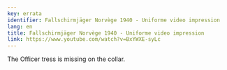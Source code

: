 ```yaml
---
key: errata
identifier: Fallschirmjäger Norvège 1940 - Uniforme video impression
lang: en
title: Fallschirmjäger Norvège 1940 - Uniforme video impression
link: https://www.youtube.com/watch?v=BxYWXE-syLc
---
```

The Officer tress is missing on the collar.